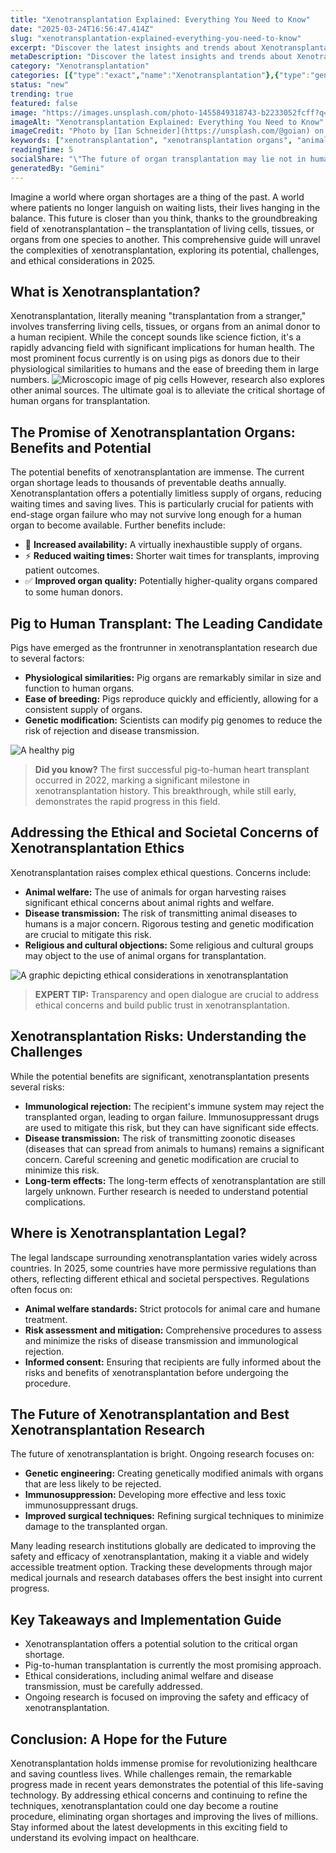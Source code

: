 ```yaml
---
title: "Xenotransplantation Explained: Everything You Need to Know"
date: "2025-03-24T16:56:47.414Z"
slug: "xenotransplantation-explained-everything-you-need-to-know"
excerpt: "Discover the latest insights and trends about Xenotransplantation. This comprehensive guide covers everything you need to know about Xenotransplantation in 2025."
metaDescription: "Discover the latest insights and trends about Xenotransplantation. This comprehensive guide covers everything you need to know about Xenotransplantation in..."
category: "Xenotransplantation"
categories: [{"type":"exact","name":"Xenotransplantation"},{"type":"general","name":"Biomedicine"},{"type":"medium","name":"Immunology"},{"type":"specific","name":"Organ Rejection"},{"type":"niche","name":"Gene Editing"}]
status: "new"
trending: true
featured: false
image: "https://images.unsplash.com/photo-1455849318743-b2233052fcff?q=85&w=1200&fit=max&fm=webp&auto=compress"
imageAlt: "Xenotransplantation Explained: Everything You Need to Know"
imageCredit: "Photo by [Ian Schneider](https://unsplash.com/@goian) on Unsplash"
keywords: ["xenotransplantation", "xenotransplantation organs", "animal to human organ transplant", "pig to human transplant", "xenotransplantation ethics", "xenotransplantation risks", "xenotransplantation benefits", "where is xenotransplantation legal", "xenotransplantation future", "best xenotransplantation research"]
readingTime: 5
socialShare: "\"The future of organ transplantation may lie not in human donors, but in genetically modified pigs.  Xenotransplantation is closer than you think to revolutionizing healthcare.\""
generatedBy: "Gemini"
---
```




Imagine a world where organ shortages are a thing of the past.  A world where patients no longer languish on waiting lists, their lives hanging in the balance.  This future is closer than you think, thanks to the groundbreaking field of xenotransplantation – the transplantation of living cells, tissues, or organs from one species to another.  This comprehensive guide will unravel the complexities of xenotransplantation, exploring its potential, challenges, and ethical considerations in 2025.

## What is Xenotransplantation?

Xenotransplantation, literally meaning "transplantation from a stranger," involves transferring living cells, tissues, or organs from an animal donor to a human recipient.  While the concept sounds like science fiction, it's a rapidly advancing field with significant implications for human health. The most prominent focus currently is on using pigs as donors due to their physiological similarities to humans and the ease of breeding them in large numbers. ![Microscopic image of pig cells](https://images.unsplash.com/photo-1451187580459-43490279c0fa?q=85&w=1200&fit=max&fm=webp&auto=compress)  However, research also explores other animal sources.  The ultimate goal is to alleviate the critical shortage of human organs for transplantation.

## The Promise of Xenotransplantation Organs: Benefits and Potential

The potential benefits of xenotransplantation are immense.  The current organ shortage leads to thousands of preventable deaths annually.  Xenotransplantation offers a potentially limitless supply of organs, reducing waiting times and saving lives.  This is particularly crucial for patients with end-stage organ failure who may not survive long enough for a human organ to become available.  Further benefits include:

* 🔑 **Increased availability:**  A virtually inexhaustible supply of organs.
* ⚡ **Reduced waiting times:**  Shorter wait times for transplants, improving patient outcomes.
* ✅ **Improved organ quality:**  Potentially higher-quality organs compared to some human donors.

##  Pig to Human Transplant: The Leading Candidate

Pigs have emerged as the frontrunner in xenotransplantation research due to several factors:

* **Physiological similarities:**  Pig organs are remarkably similar in size and function to human organs.
* **Ease of breeding:**  Pigs reproduce quickly and efficiently, allowing for a consistent supply of organs.
* **Genetic modification:**  Scientists can modify pig genomes to reduce the risk of rejection and disease transmission.

![A healthy pig](https://images.unsplash.com/photo-1484417894907-623942c8ee29?q=85&w=1200&fit=max&fm=webp&auto=compress)

> **Did you know?**  The first successful pig-to-human heart transplant occurred in 2022, marking a significant milestone in xenotransplantation history.  This breakthrough, while still early, demonstrates the rapid progress in this field.

## Addressing the Ethical and Societal Concerns of Xenotransplantation Ethics

Xenotransplantation raises complex ethical questions. Concerns include:

* **Animal welfare:**  The use of animals for organ harvesting raises significant ethical concerns about animal rights and welfare.
* **Disease transmission:**  The risk of transmitting animal diseases to humans is a major concern.  Rigorous testing and genetic modification are crucial to mitigate this risk.
* **Religious and cultural objections:**  Some religious and cultural groups may object to the use of animal organs for transplantation.

![A graphic depicting ethical considerations in xenotransplantation](https://images.unsplash.com/photo-1517976487492-5750f3195933?q=85&w=1200&fit=max&fm=webp&auto=compress)

> **EXPERT TIP:**  Transparency and open dialogue are crucial to address ethical concerns and build public trust in xenotransplantation.

## Xenotransplantation Risks: Understanding the Challenges

While the potential benefits are significant, xenotransplantation presents several risks:

* **Immunological rejection:**  The recipient's immune system may reject the transplanted organ, leading to organ failure.  Immunosuppressant drugs are used to mitigate this risk, but they can have significant side effects.
* **Disease transmission:**  The risk of transmitting zoonotic diseases (diseases that can spread from animals to humans) remains a significant concern.  Careful screening and genetic modification are crucial to minimize this risk.
* **Long-term effects:**  The long-term effects of xenotransplantation are still largely unknown.  Further research is needed to understand potential complications.

## Where is Xenotransplantation Legal?

The legal landscape surrounding xenotransplantation varies widely across countries. In 2025, some countries have more permissive regulations than others, reflecting different ethical and societal perspectives.  Regulations often focus on:

* **Animal welfare standards:**  Strict protocols for animal care and humane treatment.
* **Risk assessment and mitigation:**  Comprehensive procedures to assess and minimize the risks of disease transmission and immunological rejection.
* **Informed consent:**  Ensuring that recipients are fully informed about the risks and benefits of xenotransplantation before undergoing the procedure.

## The Future of Xenotransplantation and Best Xenotransplantation Research

The future of xenotransplantation is bright.  Ongoing research focuses on:

* **Genetic engineering:**  Creating genetically modified animals with organs that are less likely to be rejected.
* **Immunosuppression:**  Developing more effective and less toxic immunosuppressant drugs.
* **Improved surgical techniques:**  Refining surgical techniques to minimize damage to the transplanted organ.

Many leading research institutions globally are dedicated to improving the safety and efficacy of xenotransplantation, making it a viable and widely accessible treatment option.  Tracking these developments through major medical journals and research databases offers the best insight into current progress.  

## Key Takeaways and Implementation Guide

* Xenotransplantation offers a potential solution to the critical organ shortage.
* Pig-to-human transplantation is currently the most promising approach.
* Ethical considerations, including animal welfare and disease transmission, must be carefully addressed.
* Ongoing research is focused on improving the safety and efficacy of xenotransplantation.

## Conclusion:  A Hope for the Future

Xenotransplantation holds immense promise for revolutionizing healthcare and saving countless lives. While challenges remain, the remarkable progress made in recent years demonstrates the potential of this life-saving technology.  By addressing ethical concerns and continuing to refine the techniques, xenotransplantation could one day become a routine procedure, eliminating organ shortages and improving the lives of millions.  Stay informed about the latest developments in this exciting field to understand its evolving impact on healthcare.

